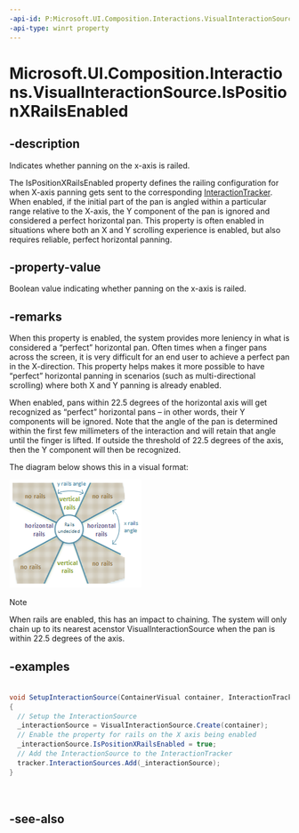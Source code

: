 ```yaml
---
-api-id: P:Microsoft.UI.Composition.Interactions.VisualInteractionSource.IsPositionXRailsEnabled
-api-type: winrt property
---
```


<!-- Property syntax
public bool IsPositionXRailsEnabled { get;  set; }
-->

# Microsoft.UI.Composition.Interactions.VisualInteractionSource.IsPositionXRailsEnabled

## -description
Indicates whether panning on the x-axis is railed.

The IsPositionXRailsEnabled property defines the railing configuration for when X-axis panning gets sent to the corresponding [InteractionTracker](interactiontracker.md). When enabled, if the initial part of the pan is angled within a particular range relative to the X-axis, the Y component of the pan is ignored and considered a perfect horizontal pan. This property is often enabled in situations where both an X and Y scrolling experience is enabled, but also requires reliable, perfect horizontal panning.

## -property-value
Boolean value indicating whether panning on the x-axis is railed.

## -remarks
When this property is enabled, the system provides more leniency in what is considered a “perfect” horizontal pan. Often times when a finger pans across the screen, it is very difficult for an end user to achieve a perfect pan in the X-direction. This property helps makes it more possible to have “perfect” horizontal panning in scenarios (such as multi-directional scrolling) where both X and Y panning is already enabled.

When enabled, pans within 22.5 degrees of the horizontal axis will get recognized as “perfect” horizontal pans – in other words, their Y components will be ignored. Note that the angle of the pan is determined within the first few millimeters of the interaction and will retain that angle until the finger is lifted. If outside the threshold of 22.5 degrees of the axis, then the Y component will then be recognized.

The diagram below shows this in a visual format:

<img src="images/rails.png" alt="Pans within 22.5 degrees of the horizontal axis will get recognized as perfect horizontal pans – in other words, their Y components will be ignored. If outside the threshold of 22.5 degrees of the axis, then the Y component will then be recognized." />

> [!NOTE]
> When rails are enabled, this has an impact to chaining. The system will only chain up to its nearest acenstor VisualInteractionSource when the pan is within 22.5 degrees of the axis.

## -examples
```csharp

void SetupInteractionSource(ContainerVisual container, InteractionTracker 	tracker)
{
  // Setup the InteractionSource
  _interactionSource = VisualInteractionSource.Create(container);
  // Enable the property for rails on the X axis being enabled
  _interactionSource.IsPositionXRailsEnabled = true;
  // Add the InteractionSource to the InteractionTracker
  tracker.InteractionSources.Add(_interactionSource);
}
         
         
```



## -see-also
